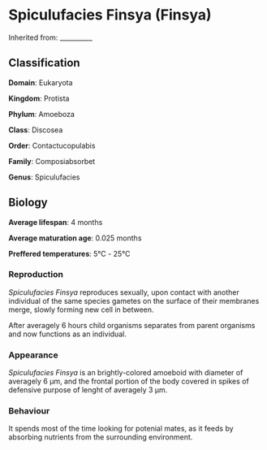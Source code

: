 # Spiculufacies Finsya (Finsya)
Inherited from: __________
## Classification
**Domain**: Eukaryota

**Kingdom**: Protista

**Phylum**: Amoeboza

**Class**: Discosea

**Order**: Contactucopulabis

**Family**: Composiabsorbet

**Genus**: Spiculufacies

## Biology
**Average lifespan**: 4 months

**Average maturation age**: 0.025 months

**Preffered temperatures**: 5℃ - 25℃

### Reproduction
*Spiculufacies Finsya* reproduces sexually, upon contact with another individual of the same species gametes on the surface of their membranes merge, slowly forming new cell in between.

After averagely 6 hours child organisms separates from parent organisms and now functions as an individual.

### Appearance
*Spiculufacies Finsya* is an brightly-colored amoeboid with diameter of averagely 6 µm, and the frontal portion of the body covered in spikes of defensive purpose of lenght of averagely 3 µm.

### Behaviour
It spends most of the time looking for potenial mates, as it feeds by absorbing nutrients from the surrounding environment.
